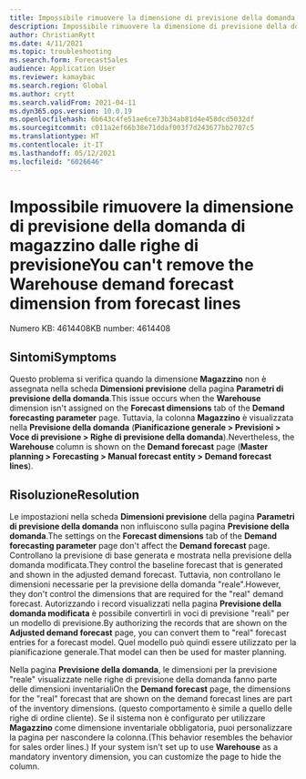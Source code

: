 ```yaml
---
title: Impossibile rimuovere la dimensione di previsione della domanda di magazzino dalle righe di previsione
description: Impossibile rimuovere la dimensione di previsione della domanda di magazzino dalle righe di previsione.
author: ChristianRytt
ms.date: 4/11/2021
ms.topic: troubleshooting
ms.search.form: ForecastSales
audience: Application User
ms.reviewer: kamaybac
ms.search.region: Global
ms.author: crytt
ms.search.validFrom: 2021-04-11
ms.dyn365.ops.version: 10.0.19
ms.openlocfilehash: 6b643c4fe51ae6ce73b34ab81d4e458dcd5032df
ms.sourcegitcommit: c011a2ef66b38e71ddaf003f7d243677bb2707c5
ms.translationtype: HT
ms.contentlocale: it-IT
ms.lasthandoff: 05/12/2021
ms.locfileid: "6026646"
---
```

# <a name="you-cant-remove-the-warehouse-demand-forecast-dimension-from-forecast-lines"></a><span data-ttu-id="d272d-103">Impossibile rimuovere la dimensione di previsione della domanda di magazzino dalle righe di previsione</span><span class="sxs-lookup"><span data-stu-id="d272d-103">You can't remove the Warehouse demand forecast dimension from forecast lines</span></span>

<span data-ttu-id="d272d-104">Numero KB: 4614408</span><span class="sxs-lookup"><span data-stu-id="d272d-104">KB number: 4614408</span></span>

## <a name="symptoms"></a><span data-ttu-id="d272d-105">Sintomi</span><span class="sxs-lookup"><span data-stu-id="d272d-105">Symptoms</span></span>

<span data-ttu-id="d272d-106">Questo problema si verifica quando la dimensione **Magazzino** non è assegnata nella scheda **Dimensioni previsione** della pagina **Parametri di previsione della domanda**.</span><span class="sxs-lookup"><span data-stu-id="d272d-106">This issue occurs when the **Warehouse** dimension isn't assigned on the **Forecast dimensions** tab of the **Demand forecasting parameter** page.</span></span> <span data-ttu-id="d272d-107">Tuttavia, la colonna **Magazzino** è visualizzata nella **Previsione della domanda** (**Pianificazione generale \> Previsioni \> Voce di previsione \> Righe di previsione della domanda**).</span><span class="sxs-lookup"><span data-stu-id="d272d-107">Nevertheless, the **Warehouse** column is shown on the **Demand forecast** page (**Master planning \> Forecasting \> Manual forecast entity \> Demand forecast lines**).</span></span>

## <a name="resolution"></a><span data-ttu-id="d272d-108">Risoluzione</span><span class="sxs-lookup"><span data-stu-id="d272d-108">Resolution</span></span>

<span data-ttu-id="d272d-109">Le impostazioni nella scheda **Dimensioni previsione** della pagina **Parametri di previsione della domanda** non influiscono sulla pagina **Previsione della domanda**.</span><span class="sxs-lookup"><span data-stu-id="d272d-109">The settings on the **Forecast dimensions** tab of the **Demand forecasting parameter** page don't affect the **Demand forecast** page.</span></span> <span data-ttu-id="d272d-110">Controllano la previsione di base generata e mostrata nella previsione della domanda modificata.</span><span class="sxs-lookup"><span data-stu-id="d272d-110">They control the baseline forecast that is generated and shown in the adjusted demand forecast.</span></span> <span data-ttu-id="d272d-111">Tuttavia, non controllano le dimensioni necessarie per la previsione della domanda "reale".</span><span class="sxs-lookup"><span data-stu-id="d272d-111">However, they don't control the dimensions that are required for the "real" demand forecast.</span></span> <span data-ttu-id="d272d-112">Autorizzando i record visualizzati nella pagina **Previsione della domanda modificata** è possibile convertirli in voci di previsione "reali" per un modello di previsione.</span><span class="sxs-lookup"><span data-stu-id="d272d-112">By authorizing the records that are shown on the **Adjusted demand forecast** page, you can convert them to "real" forecast entries for a forecast model.</span></span> <span data-ttu-id="d272d-113">Quel modello può quindi essere utilizzato per la pianificazione generale.</span><span class="sxs-lookup"><span data-stu-id="d272d-113">That model can then be used for master planning.</span></span>

<span data-ttu-id="d272d-114">Nella pagina **Previsione della domanda**, le dimensioni per la previsione "reale" visualizzate nelle righe di previsione della domanda fanno parte delle dimensioni inventariali</span><span class="sxs-lookup"><span data-stu-id="d272d-114">On the **Demand forecast** page, the dimensions for the "real" forecast that are shown on the demand forecast lines are part of the inventory dimensions.</span></span> <span data-ttu-id="d272d-115">(questo comportamento è simile a quello delle righe di ordine cliente). Se il sistema non è configurato per utilizzare **Magazzino** come dimensione inventariale obbligatoria, puoi personalizzare la pagina per nascondere la colonna.</span><span class="sxs-lookup"><span data-stu-id="d272d-115">(This behavior resembles the behavior for sales order lines.) If your system isn't set up to use **Warehouse** as a mandatory inventory dimension, you can customize the page to hide the column.</span></span>
